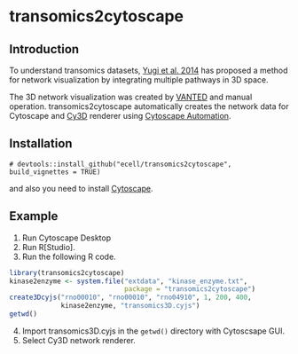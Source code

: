 # transomics2cytoscape

## Introduction

To understand transomics datasets, [Yugi et al.
2014](https://pubmed.ncbi.nlm.nih.gov/25131207)
has proposed a method for network visualization
by integrating multiple pathways in 3D space.

The 3D network visualization was created by
[VANTED](https://pubmed.ncbi.nlm.nih.gov/23140568)
and manual operation. transomics2cytoscape automatically
creates the network data for Cytoscape and
[Cy3D](http://apps.cytoscape.org/apps/cy3d) renderer
using
[Cytoscape Automation](https://pubmed.ncbi.nlm.nih.gov/31477170).

## Installation

```{R}
# devtools::install_github("ecell/transomics2cytoscape", build_vignettes = TRUE)
```

and also you need to install [Cytoscape](https://cytoscape.org/).

## Example

1. Run Cytoscape Desktop
2. Run R[Studio].
3. Run the following R code.

```R
library(transomics2cytoscape)
kinase2enzyme <- system.file("extdata", "kinase_enzyme.txt",
                             package = "transomics2cytoscape")
create3Dcyjs("rno00010", "rno00010", "rno04910", 1, 200, 400,
             kinase2enzyme, "transomics3D.cyjs")
getwd()
```

4. Import transomics3D.cyjs in the `getwd()` directory with Cytoscsape GUI.
5. Select Cy3D network renderer.

